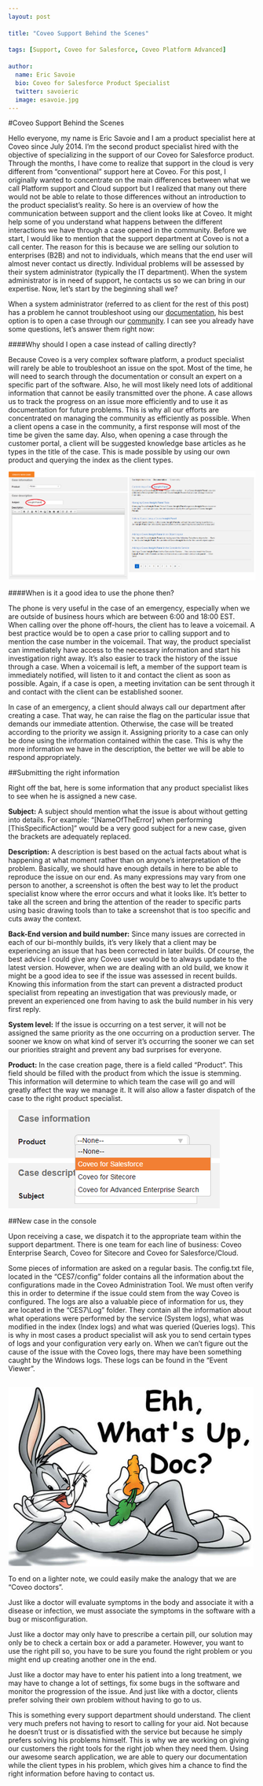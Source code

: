 ```yaml
---
layout: post

title: "Coveo Support Behind the Scenes"

tags: [Support, Coveo for Salesforce, Coveo Platform Advanced]

author:
  name: Eric Savoie
  bio: Coveo for Salesforce Product Specialist
  twitter: savoieric
  image: esavoie.jpg
---
```


#Coveo Support Behind the Scenes

Hello everyone, my name is Eric Savoie and I am a product specialist here at Coveo since July 2014. I’m the second product specialist hired with the objective of specializing in the support of our Coveo for Salesforce product.
Through the months, I have come to realize that support in the cloud is very different from “conventional” support here at Coveo. For this post, I originally wanted to concentrate on the main differences between what we call Platform support and Cloud support but I realized that many out there would not be able to relate to those differences without an introduction to the product specialist’s reality.
So here is an overview of how the communication between support and the client looks like at Coveo. It might help some of you understand what happens between the different interactions we have through a case opened in the community.
Before we start, I would like to mention that the support department at Coveo is not a call center. The reason for this is because we are selling our solution to enterprises (B2B) and not to individuals, which means that the end user will almost never contact us directly.
Individual problems will be assessed by their system administrator (typically the IT department). When the system administrator is in need of support, he contacts us so we can bring in our expertise. Now, let’s start by the beginning shall we?

<!-- more -->

When a system administrator (referred to as client for the rest of this post) has a problem he cannot troubleshoot using our [documentation](http://onlinehelp.coveo.com/en/ces/7.0/), his best option is to open a case through our [community](https://coveocommunity.force.com/customers/login).
I can see you already have some questions, let’s answer them right now:

####Why should I open a case instead of calling directly?

Because Coveo is a very complex software platform, a product specialist will rarely be able to troubleshoot an issue on the spot. Most of the time, he will need to search through the documentation or consult an expert on a specific part of the software.
Also, he will most likely need lots of additional information that cannot be easily transmitted over the phone. A case allows us to track the progress on an issue more efficiently and to use it as documentation for future problems.
This is why all our efforts are concentrated on managing the community as efficiently as possible. When a client opens a case in the community, a first response will most of the time be given the same day.
Also, when opening a case through the customer portal, a client will be suggested knowledge base articles as he types in the title of the case. This is made possible by using our own product and querying the index as the client types.

![](/images/posts/caseCreationSearch.png)

####When is it a good idea to use the phone then?

The phone is very useful in the case of an emergency, especially when we are outside of business hours which are between 6:00 and 18:00 EST. When calling over the phone off-hours, the client has to leave a voicemail.
A best practice would be to open a case prior to calling support and to mention the case number in the voicemail. That way, the product specialist can immediately have access to the necessary information and start his investigation right away.
It’s also easier to track the history of the issue through a case. When a voicemail is left, a member of the support team is immediately notified, will listen to it and contact the client as soon as possible.
Again, if a case is open, a meeting invitation can be sent through it and contact with the client can be established sooner.

In case of an emergency, a client should always call our department after creating a case. That way, he can raise the flag on the particular issue that demands our immediate attention. Otherwise, the case will be treated according to the priority we assign it.
Assigning priority to a case can only be done using the information contained within the case. This is why the more information we have in the description, the better we will be able to respond appropriately.

##Submitting the right information

Right off the bat, here is some information that any product specialist likes to see when he is assigned a new case.

**Subject:** A subject should mention what the issue is about without getting into details. For example: “[NameOfTheError] when performing [ThisSpecificAction]” would be a very good subject for a new case, given the brackets are adequately replaced.

**Description:** A description is best based on the actual facts about what is happening at what moment rather than on anyone’s interpretation of the problem. Basically, we should have enough details in here to be able to reproduce the issue on our end.
As many expressions may vary from one person to another, a screenshot is often the best way to let the product specialist know where the error occurs and what it looks like. It’s better to take all the screen and bring the attention of the reader to specific parts using basic drawing tools than to take a screenshot that is too specific and cuts away the context.

**Back-End version and build number:** Since many issues are corrected in each of our bi-monthly builds, it’s very likely that a client may be experiencing an issue that has been corrected in later builds.
Of course, the best advice I could give any Coveo user would be to always update to the latest version. However, when we are dealing with an old build, we know it might be a good idea to see if the issue was assessed in recent builds.
Knowing this information from the start can prevent a distracted product specialist from repeating an investigation that was previously made, or prevent an experienced one from having to ask the build number in his very first reply.

**System level:** If the issue is occurring on a test server, it will not be assigned the same priority as the one occurring on a production server. The sooner we know on what kind of server it’s occurring the sooner we can set our priorities straight and prevent any bad surprises for everyone.

**Product:** In the case creation page, there is a field called “Product”. This field should be filled with the product from which the issue is stemming. This information will determine to which team the case will go and will greatly affect the way we manage it. It will also allow a faster dispatch of the case to the right product specialist.

![](/images/posts/caseProductInfo.png)

##New case in the console

Upon receiving a case, we dispatch it to the appropriate team within the support department. There is one team for each line of business: Coveo Enterprise Search, Coveo for Sitecore and Coveo for Salesforce/Cloud.

Some pieces of information are asked on a regular basis. The config.txt file, located in the “CES7/config” folder contains all the information about the configurations made in the Coveo Administration Tool.
We must often verify this in order to determine if the issue could stem from the way Coveo is configured. The logs are also a valuable piece of information for us, they are located in the “CES7\Log” folder.
They contain all the information about what operations were performed by the service (System logs), what was modified in the index (Index logs) and what was queried (Queries logs). This is why in most cases a product specialist will ask you to send certain types of logs and your configuration very early on.
When we can’t figure out the cause of the issue with the Coveo logs, there may have been something caught by the Windows logs. These logs can be found in the “Event Viewer”.

## 
![](/images/posts/whatsupdoc.jpg) 

To end on a lighter note, we could easily make the analogy that we are “Coveo doctors”.

Just like a doctor will evaluate symptoms in the body and associate it with a disease or infection, we must associate the symptoms in the software with a bug or misconfiguration.

Just like a doctor may only have to prescribe a certain pill, our solution may only be to check a certain box or add a parameter. However, you want to use the right pill so, you have to be sure you found the right problem or you might end up creating another one in the end.

Just like a doctor may have to enter his patient into a long treatment, we may have to change a lot of settings, fix some bugs in the software and monitor the progression of the issue. And just like with a doctor, clients prefer solving their own problem without having to go to us.

This is something every support department should understand. The client very much prefers not having to resort to calling for your aid. Not because he doesn’t trust or is dissatisfied with the service but because he simply prefers solving his problems himself.
This is why we are working on giving our customers the right tools for the right job when they need them. Using our awesome search application, we are able to query our documentation while the client types in his problem, which gives him a chance to find the right information before having to contact us.